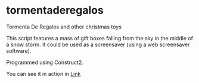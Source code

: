 tormentaderegalos
=================

Tormenta De Regalos and other christmas toys

This script features a mass of gift boxes falling from the sky in the middle of a snow storm. It could be used as a screensaver (using a web screensaver software).

Programmed using Construct2.

You can see it in action in [Link](http://www.apagada.com/varios) 
